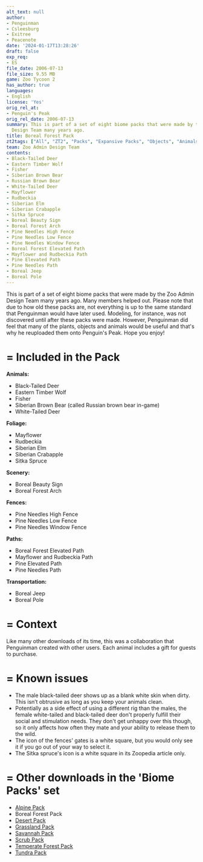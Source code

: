 ```yaml
---
alt_text: null
author:
- Penguinman
- Csleesburg
- Exitree
- Peacenote
date: '2024-01-17T13:28:26'
draft: false
exp_req:
- ES
file_date: 2006-07-13
file_size: 9.55 MB
game: Zoo Tycoon 2
has_author: true
languages:
- English
license: 'Yes'
orig_rel_at:
- Penguin's Peak
orig_rel_date: 2006-07-13
summary: This is part of a set of eight biome packs that were made by the Zoo Admin
  Design Team many years ago.
title: Boreal Forest Pack
zt2tags: ["All", "ZT2", "Packs", "Expansive Packs", "Objects", "Animals", "Foliage", "Signs", "Arches", "Fences", "Paths", "Elevated Paths", "Scenery", "Tour Objects", "Mammals", "Ungulates", "Canids", "Living", "Ursids"]
team: Zoo Admin Design Team
contents:
- Black-Tailed Deer
- Eastern Timber Wolf
- Fisher
- Siberian Brown Bear
- Russian Brown Bear
- White-Tailed Deer
- Mayflower
- Rudbeckia
- Siberian Elm
- Siberian Crabapple
- Sitka Spruce
- Boreal Beauty Sign
- Boreal Forest Arch
- Pine Needles High Fence
- Pine Needles Low Fence
- Pine Needles Window Fence
- Boreal Forest Elevated Path
- Mayflower and Rudbeckia Path
- Pine Elevated Path
- Pine Needles Path
- Boreal Jeep
- Boreal Pole
---
```

This is part of a set of eight biome packs that were made by the Zoo Admin Design Team many years ago. Many members helped out. Please note that due to how old these packs are, not everything is up to the same standard that Penguinman would have later used. Modeling, for instance, was not discovered until after these packs were made. However, Penguinman did feel that many of the plants, objects and animals would be useful and that's why he reuploaded them onto Penguin's Peak. Hope you enjoy!

=
Included in the Pack
=

**Animals:**
- Black-Tailed Deer
- Eastern Timber Wolf
- Fisher
- Siberian Brown Bear (called Russian brown bear in-game)
- White-Tailed Deer

**Foliage:**
- Mayflower
- Rudbeckia
- Siberian Elm
- Siberian Crabapple
- Sitka Spruce

**Scenery:**
- Boreal Beauty Sign
- Boreal Forest Arch

**Fences:**
- Pine Needles High Fence
- Pine Needles Low Fence
- Pine Needles Window Fence

**Paths:**
- Boreal Forest Elevated Path
- Mayflower and Rudbeckia Path
- Pine Elevated Path
- Pine Needles Path

**Transportation:**
- Boreal Jeep
- Boreal Pole

=
Context
=

Like many other downloads of its time, this was a collaboration that Penguinman created with other users. Each animal includes a gift for guests to purchase.

=
Known issues
=

- The male black-tailed deer shows up as a blank white skin when dirty. This isn’t obtrusive as long as you keep your animals clean.
- Potentially as a side effect of using a different rig than the males, the female white-tailed and black-tailed deer don't properly fulfill their social and stimulation needs. They don't get unhappy over this though, so it only affects how often they mate and your ability to release them to the wild.
- The icon of the fences' gates is a white square, but you would only see it if you go out of your way to select it.
- The Sitka spruce's icon is a white square in its Zoopedia article only.

=
Other downloads in the 'Biome Packs' set
=

- [Alpine Pack](<https://www.zooberry.org/mods/zt2/expansive-packs/alpine-pack/>)
- Boreal Forest Pack
- [Desert Pack](<https://www.zooberry.org/mods/zt2/expansive-packs/desert-pack/>)
- [Grassland Pack](<https://www.zooberry.org/mods/zt2/expansive-packs/grassland-pack/>)
- [Savannah Pack](<https://www.zooberry.org/mods/zt2/expansive-packs/savannah-pack/>)
- [Scrub Pack](<https://www.zooberry.org/mods/zt2/expansive-packs/scrub-pack/>)
- [Temperate Forest Pack](<https://www.zooberry.org/mods/zt2/expansive-packs/temperate-forest-pack/>)
- [Tundra Pack](<https://www.zooberry.org/mods/zt2/expansive-packs/tundra-pack/>)